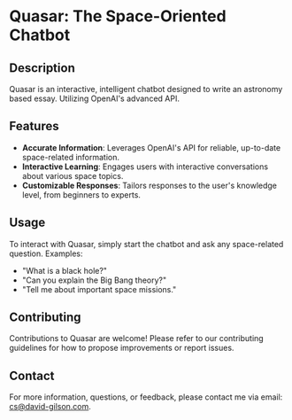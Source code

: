 # Quasar: The Space-Oriented Chatbot

## Description
Quasar is an interactive, intelligent chatbot designed to write an astronomy based essay. Utilizing OpenAI's advanced API.

## Features
- **Accurate Information**: Leverages OpenAI's API for reliable, up-to-date space-related information.
- **Interactive Learning**: Engages users with interactive conversations about various space topics.
- **Customizable Responses**: Tailors responses to the user's knowledge level, from beginners to experts.

## Usage
To interact with Quasar, simply start the chatbot and ask any space-related question. Examples:
- "What is a black hole?"
- "Can you explain the Big Bang theory?"
- "Tell me about important space missions."

## Contributing
Contributions to Quasar are welcome! Please refer to our contributing guidelines for how to propose improvements or report issues.

## Contact
For more information, questions, or feedback, please contact me via email: cs@david-gilson.com.
